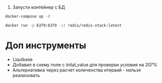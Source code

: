 
1. Запусти контейнер с БД
```bash
docker-compose up -d
```

```bash
docker run -p 6379:6379 -it redis/redis-stack:latest
```

# Доп инструменты

- Liquibase
- Добавил в схему поле с inital_value для проверки условия на 207%
 - Альтернативка через расчет количенства итераий - нельзя реализовать
